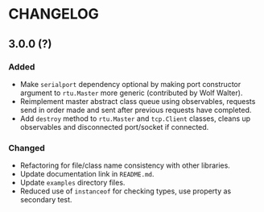# CHANGELOG

## 3.0.0 (?)

### Added

- Make `serialport` dependency optional by making port constructor argument to `rtu.Master` more generic (contributed by Wolf Walter).
- Reimplement master abstract class queue using observables, requests send in order made and sent after previous requests have completed.
- Add `destroy` method to `rtu.Master` and `tcp.Client` classes, cleans up observables and disconnected port/socket if connected.

### Changed

- Refactoring for file/class name consistency with other libraries.
- Update documentation link in `README.md`.
- Update `examples` directory files.
- Reduced use of `instanceof` for checking types, use property as secondary test.
